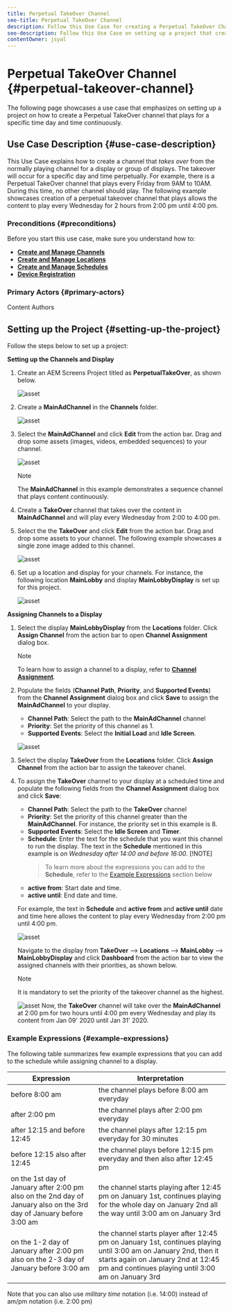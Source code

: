 ```yaml
---
title: Perpetual TakeOver Channel
seo-title: Perpetual TakeOver Channel
description: Follow this Use Case for creating a Perpetual TakeOver Channel.
seo-description: Follow this Use Case on setting up a project that creates a Perpetual TakeOver channel that plays for a specific time day and time continuously.
contentOwner: jsyal
---
```


# Perpetual TakeOver Channel {#perpetual-takeover-channel}

The following page showcases a use case that emphasizes on setting up a project on how to create a Perpetual TakeOver channel that plays for a specific time day and time continuously.

## Use Case Description {#use-case-description}

This Use Case explains how to create a channel that *takes over* from the normally playing channel for a display or group of displays. The takeover will occur for a specific day and time perpetually.
For example, there is a Perpetual TakeOver channel that plays every Friday from 9AM to 10AM. During this time, no other channel should play. The following example showcases creation of a perpetual takeover channel that plays allows the content to play every Wednesday for 2 hours from 2:00 pm until 4:00 pm.

### Preconditions {#preconditions}

Before you start this use case, make sure you understand how to:

* **[Create and Manage Channels](managing-channels.md)**
* **[Create and Manage Locations](managing-locations.md)**
* **[Create and Manage Schedules](managing-schedules.md)**
* **[Device Registration](device-registration.md)**

### Primary Actors {#primary-actors}

Content Authors

## Setting up the Project {#setting-up-the-project}

Follow the steps below to set up a project:

**Setting up the Channels and Display**

1. Create an AEM Screens Project titled as **PerpetualTakeOver**, as shown below.

   ![asset](assets/p_usecase1.png)

1. Create a **MainAdChannel** in the **Channels** folder.

    ![asset](assets/p_usecase2.png)

1. Select the **MainAdChannel** and click **Edit** from the action bar. Drag and drop some assets (images, videos, embedded sequences) to your channel.

   ![asset](assets/p_usecase3.png)


   >[!NOTE]
   >The **MainAdChannel** in this example demonstrates a sequence channel that plays content continuously.

1. Create a **TakeOver** channel that takes over the content in **MainAdChannel** and will play every Wednesday from 2:00 to 4:00 pm.

1. Select the the **TakeOver** and click **Edit** from the action bar. Drag and drop some assets to your channel. The following example showcases a single zone image added to this channel.

   ![asset](assets/p_usecase4.png)

1. Set up a location and display for your channels. For instance, the following location **MainLobby** and display **MainLobbyDisplay** is set up for this project.

   ![asset](assets/p_usecase5.png)

**Assigning Channels to a Display**

1. Select the display **MainLobbyDisplay** from the **Locations** folder. Click **Assign Channel** from the action bar to open **Channel Assignment** dialog box.

   >[!NOTE]
   >To learn how to assign a channel to a display, refer to **[Channel Assignment](channel-assignment.md)**.

1. Populate the fields (**Channel Path**, **Priority**, and **Supported Events**) from the **Channel Assignment** dialog box and click **Save** to assign the **MainAdChannel** to your display.

    * **Channel Path**: Select the path to the **MainAdChannel** channel
    * **Priority**: Set the priority of this channel as 1.
    * **Supported Events**: Select the **Initial Load** and **Idle Screen**.

   ![asset](assets/p_usecase6.png)

1. Select the display **TakeOver** from the **Locations** folder. Click **Assign Channel** from the action bar to assign the takeover chanel.

1. To assign the **TakeOver** channel to your display at a scheduled time and populate the following fields from the **Channel Assignment** dialog box and click **Save**:

    * **Channel Path**: Select the path to the **TakeOver** channel
    * **Priority**: Set the priority of this channel greater than the **MainAdChannel**. For instance, the priority set in this example is 8.
    * **Supported Events**: Select the **Idle Screen** and **Timer**.
    * **Schedule**: Enter the text for the schedule that you want this channel to run the display. The text in the **Schedule** mentioned in this example is *on Wednesday after 14:00 and before 16:00*.
         [!NOTE]
         > To learn more about the expressions you can add to the **Schedule**, refer to the [Example Expressions](perpetual-takeover-channel.md###example-expressions) section below
    * **active from**: Start date and time.
    * **active until**: End date and time.
    
    For example, the text in **Schedule** and **active from** and **active until** date and time here allows the content to play every Wednesday from 2:00 pm until 4:00 pm.
    

      ![asset](assets/p_usecase7.png)

      Navigate to the display from **TakeOver** --> **Locations** --> **MainLobby** --> **MainLobbyDisplay** and click **Dashboard** from the action bar to view the assigned channels with their priorities, as shown below.

      >[!NOTE]
      >It is mandatory to set the priority of the takeover channel as the highest.

      ![asset](assets/p_usecase8.png)
    Now, the **TakeOver** channel will take over the **MainAdChannel** at 2:00 pm for two hours until 4:00 pm every Wednesday and play its content from Jan 09' 2020 until Jan 31' 2020.

### Example Expressions {#example-expressions}

The following table summarizes few example expressions that you can add to the schedule while assigning channel to a display.

| **Expression** | **Interpretation** |
|---|---|
| before 8:00 am | the channel plays before 8:00 am everyday |
| after 2:00 pm | the channel plays after 2:00 pm everyday |
| after 12:15 and before 12:45 | the channel plays after 12:15 pm everyday for 30 minutes |
| before 12:15 also after 12:45 | the channel plays before 12:15 pm everyday and then also after 12:45 pm |
| on the 1st day of January after 2:00 pm also on the 2nd day of January also on the 3rd day of January before 3:00 am | the channel starts playing after 12:45 pm on January 1st, continues playing for the whole day on January 2nd all the way until 3:00 am on January 3rd |
| on the 1-2 day of January after 2:00 pm also on the 2-3 day of January before 3:00 am | the channel starts player after 12:45 pm on January 1st, continues playing until 3:00 am on January 2nd, then it starts again on January 2nd at 12:45 pm and continues playing until 3:00 am on January 3rd |

Note that you can also use _military time_ notation (i.e. 14:00) instead of am/pm notation (i.e. 2:00 pm)
